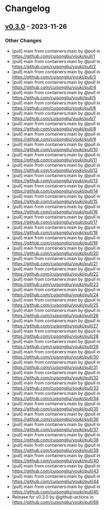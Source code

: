 # Changelog

## [v0.3.0](https://github.com/cuisongliu/youki/commits/v0.3.0) - 2023-11-26
### Other Changes
- [pull] main from containers:main by @pull in https://github.com/cuisongliu/youki/pull/1
- [pull] main from containers:main by @pull in https://github.com/cuisongliu/youki/pull/2
- [pull] main from containers:main by @pull in https://github.com/cuisongliu/youki/pull/3
- [pull] main from containers:main by @pull in https://github.com/cuisongliu/youki/pull/4
- [pull] main from containers:main by @pull in https://github.com/cuisongliu/youki/pull/5
- [pull] main from containers:main by @pull in https://github.com/cuisongliu/youki/pull/6
- [pull] main from containers:main by @pull in https://github.com/cuisongliu/youki/pull/7
- [pull] main from containers:main by @pull in https://github.com/cuisongliu/youki/pull/8
- [pull] main from containers:main by @pull in https://github.com/cuisongliu/youki/pull/9
- [pull] main from containers:main by @pull in https://github.com/cuisongliu/youki/pull/10
- [pull] main from containers:main by @pull in https://github.com/cuisongliu/youki/pull/11
- [pull] main from containers:main by @pull in https://github.com/cuisongliu/youki/pull/12
- [pull] main from containers:main by @pull in https://github.com/cuisongliu/youki/pull/13
- [pull] main from containers:main by @pull in https://github.com/cuisongliu/youki/pull/14
- [pull] main from containers:main by @pull in https://github.com/cuisongliu/youki/pull/15
- [pull] main from containers:main by @pull in https://github.com/cuisongliu/youki/pull/16
- [pull] main from containers:main by @pull in https://github.com/cuisongliu/youki/pull/17
- [pull] main from containers:main by @pull in https://github.com/cuisongliu/youki/pull/18
- [pull] main from containers:main by @pull in https://github.com/cuisongliu/youki/pull/19
- [pull] main from containers:main by @pull in https://github.com/cuisongliu/youki/pull/20
- [pull] main from containers:main by @pull in https://github.com/cuisongliu/youki/pull/21
- [pull] main from containers:main by @pull in https://github.com/cuisongliu/youki/pull/22
- [pull] main from containers:main by @pull in https://github.com/cuisongliu/youki/pull/23
- [pull] main from containers:main by @pull in https://github.com/cuisongliu/youki/pull/24
- [pull] main from containers:main by @pull in https://github.com/cuisongliu/youki/pull/25
- [pull] main from containers:main by @pull in https://github.com/cuisongliu/youki/pull/26
- [pull] main from containers:main by @pull in https://github.com/cuisongliu/youki/pull/27
- [pull] main from containers:main by @pull in https://github.com/cuisongliu/youki/pull/28
- [pull] main from containers:main by @pull in https://github.com/cuisongliu/youki/pull/29
- [pull] main from containers:main by @pull in https://github.com/cuisongliu/youki/pull/30
- [pull] main from containers:main by @pull in https://github.com/cuisongliu/youki/pull/31
- [pull] main from containers:main by @pull in https://github.com/cuisongliu/youki/pull/32
- [pull] main from containers:main by @pull in https://github.com/cuisongliu/youki/pull/33
- [pull] main from containers:main by @pull in https://github.com/cuisongliu/youki/pull/34
- [pull] main from containers:main by @pull in https://github.com/cuisongliu/youki/pull/35
- [pull] main from containers:main by @pull in https://github.com/cuisongliu/youki/pull/36
- [pull] main from containers:main by @pull in https://github.com/cuisongliu/youki/pull/37
- [pull] main from containers:main by @pull in https://github.com/cuisongliu/youki/pull/38
- [pull] main from containers:main by @pull in https://github.com/cuisongliu/youki/pull/39
- [pull] main from containers:main by @pull in https://github.com/cuisongliu/youki/pull/40
- [pull] main from containers:main by @pull in https://github.com/cuisongliu/youki/pull/43
- [pull] main from containers:main by @pull in https://github.com/cuisongliu/youki/pull/44
- [pull] main from containers:main by @pull in https://github.com/cuisongliu/youki/pull/45
- Release for v0.3.0 by @github-actions in https://github.com/cuisongliu/youki/pull/66
